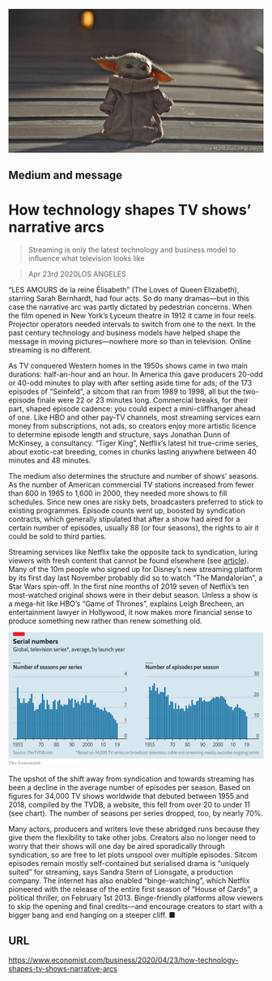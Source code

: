 ![](./images/20200425_WBP502.jpg)

## Medium and message

# How technology shapes TV shows’ narrative arcs

> Streaming is only the latest technology and business model to influence what television looks like

> Apr 23rd 2020LOS ANGELES

“LES AMOURS de la reine Élisabeth” (The Loves of Queen Elizabeth), starring Sarah Bernhardt, had four acts. So do many dramas—but in this case the narrative arc was partly dictated by pedestrian concerns. When the film opened in New York’s Lyceum theatre in 1912 it came in four reels. Projector operators needed intervals to switch from one to the next. In the past century technology and business models have helped shape the message in moving pictures—nowhere more so than in television. Online streaming is no different. 

 As TV conquered Western homes in the 1950s shows came in two main durations: half-an-hour and an hour. In America this gave producers 20-odd or 40-odd minutes to play with after setting aside time for ads; of the 173 episodes of “Seinfeld”, a sitcom that ran from 1989 to 1998, all but the two-episode finale were 22 or 23 minutes long. Commercial breaks, for their part, shaped episode cadence: you could expect a mini-cliffhanger ahead of one. Like HBO and other pay-TV channels, most streaming services earn money from subscriptions, not ads, so creators enjoy more artistic licence to determine episode length and structure, says Jonathan Dunn of McKinsey, a consultancy. “Tiger King”, Netflix’s latest hit true-crime series, about exotic-cat breeding, comes in chunks lasting anywhere between 40 minutes and 48 minutes.

 The medium also determines the structure and number of shows’ seasons. As the number of American commercial TV stations increased from fewer than 600 in 1965 to 1,600 in 2000, they needed more shows to fill schedules. Since new ones are risky bets, broadcasters preferred to stick to existing programmes. Episode counts went up, boosted by syndication contracts, which generally stipulated that after a show had aired for a certain number of episodes, usually 88 (or four seasons), the rights to air it could be sold to third parties.

Streaming services like Netflix take the opposite tack to syndication, luring viewers with fresh content that cannot be found elsewhere (see [article](https://www.economist.com//business/2020/04/23/netflix-will-remain-a-blockbuster-hit-beyond-the-covid-19-era)). Many of the 10m people who signed up for Disney’s new streaming platform by its first day last November probably did so to watch “The Mandalorian”, a Star Wars spin-off. In the first nine months of 2019 seven of Netflix’s ten most-watched original shows were in their debut season. Unless a show is a mega-hit like HBO’s “Game of Thrones”, explains Leigh Brecheen, an entertainment lawyer in Hollywood, it now makes more financial sense to produce something new rather than renew something old. 



![](./images/20200425_WBC294.png)

The upshot of the shift away from syndication and towards streaming has been a decline in the average number of episodes per season. Based on figures for 34,000 TV shows worldwide that debuted between 1955 and 2018, compiled by the TVDB, a website, this fell from over 20 to under 11 (see chart). The number of seasons per series dropped, too, by nearly 70%. 

Many actors, producers and writers love these abridged runs because they give them the flexibility to take other jobs. Creators also no longer need to worry that their shows will one day be aired sporadically through syndication, so are free to let plots unspool over multiple episodes. Sitcom episodes remain mostly self-contained but serialised drama is “uniquely suited” for streaming, says Sandra Stern of Lionsgate, a production company. The internet has also enabled “binge-watching”, which Netflix pioneered with the release of the entire first season of “House of Cards”, a political thriller, on February 1st 2013. Binge-friendly platforms allow viewers to skip the opening and final credits—and encourage creators to start with a bigger bang and end hanging on a steeper cliff. ■

## URL

https://www.economist.com/business/2020/04/23/how-technology-shapes-tv-shows-narrative-arcs
